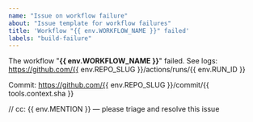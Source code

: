 ```yaml
---
name: "Issue on workflow failure"
about: "Issue template for workflow failures"
title: 'Workflow "{{ env.WORKFLOW_NAME }}" failed'
labels: "build-failure"
---
```


The workflow "**{{ env.WORKFLOW_NAME }}**" failed. See logs:
https://github.com/{{ env.REPO_SLUG }}/actions/runs/{{ env.RUN_ID }}

Commit: https://github.com/{{ env.REPO_SLUG }}/commit/{{ tools.context.sha }}

// cc: {{ env.MENTION }} — please triage and resolve this issue

